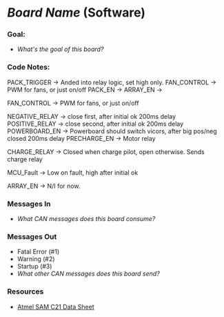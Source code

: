 # *Board Name* (Software)

### Goal:
 - *What's the goal of this board?*

### Code Notes:

PACK_TRIGGER -> Anded into relay logic, set high only.
FAN_CONTROL -> PWM for fans, or just on/off
PACK_EN -> 
ARRAY_EN ->

FAN_CONTROL -> PWM for fans, or just on/off

NEGATIVE_RELAY -> close first, after initial ok
200ms delay
POSITIVE_RELAY -> close second, after initial ok
200ms delay
POWERBOARD_EN -> Powerboard should switch vicors, after big pos/neg closed
200ms delay
PRECHARGE_EN -> Motor relay

CHARGE_RELAY -> Closed when charge pilot, open otherwise. Sends charge relay

MCU_Fault -> Low on fault, high after initial ok

ARRAY_EN -> N/I for now.




### Messages In
 - *What CAN messages does this board consume?*

### Messages Out
 - Fatal Error (#1)
 - Warning (#2)
 - Startup (#3)
 - *What other CAN messages does this board send?*

### Resources
 - [Atmel SAM C21 Data Sheet](https://ww1.microchip.com/downloads/en/DeviceDoc/SAMC20_C21_%20Family_Data_%20Sheet_DS60001479D.pdf)